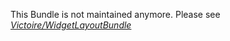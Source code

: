 This Bundle is not maintained anymore. Please see *[Victoire/WidgetLayoutBundle](https://github.com/Victoire/WidgetLayoutBundle)*
